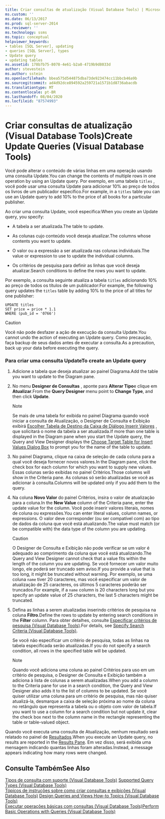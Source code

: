 ```yaml
---
title: Criar consultas de atualização (Visual Database Tools) | Microsoft Docs
ms.custom: ''
ms.date: 06/13/2017
ms.prod: sql-server-2014
ms.reviewer: ''
ms.technology: ssms
ms.topic: conceptual
helpviewer_keywords:
- tables [SQL Server], updating
- queries [SQL Server], types
- Update query
- updating tables
ms.assetid: 178b7b75-8078-4e61-b2a8-4719b9d8033d
author: stevestein
ms.author: sstein
ms.openlocfilehash: bbea575d544875dba73de923474cc11bbcb46a9b
ms.sourcegitcommit: ad4d92dce894592a259721a1571b1d8736abacdb
ms.translationtype: MT
ms.contentlocale: pt-BR
ms.lasthandoff: 08/04/2020
ms.locfileid: "87574993"
---
```

# <a name="create-update-queries-visual-database-tools"></a><span data-ttu-id="23e81-102">Criar consultas de atualização (Visual Database Tools)</span><span class="sxs-lookup"><span data-stu-id="23e81-102">Create Update Queries (Visual Database Tools)</span></span>
  <span data-ttu-id="23e81-103">Você pode alterar o conteúdo de várias linhas em uma operação usando uma consulta Update.</span><span class="sxs-lookup"><span data-stu-id="23e81-103">You can change the contents of multiple rows in one operation by using an Update query.</span></span> <span data-ttu-id="23e81-104">Por exemplo, em uma tabela `titles` , você pode usar uma consulta Update para adicionar 10% ao preço de todos os livros de um publicador específico.</span><span class="sxs-lookup"><span data-stu-id="23e81-104">For example, in a `titles` table you can use an Update query to add 10% to the price of all books for a particular publisher.</span></span>  
  
 <span data-ttu-id="23e81-105">Ao criar uma consulta Update, você especifica:</span><span class="sxs-lookup"><span data-stu-id="23e81-105">When you create an Update query, you specify:</span></span>  
  
-   <span data-ttu-id="23e81-106">A tabela a ser atualizada.</span><span class="sxs-lookup"><span data-stu-id="23e81-106">The table to update.</span></span>  
  
-   <span data-ttu-id="23e81-107">As colunas cujo conteúdo você deseja atualizar.</span><span class="sxs-lookup"><span data-stu-id="23e81-107">The columns whose contents you want to update.</span></span>  
  
-   <span data-ttu-id="23e81-108">O valor ou a expressão a ser atualizada nas colunas individuais.</span><span class="sxs-lookup"><span data-stu-id="23e81-108">The value or expression to use to update the individual columns.</span></span>  
  
-   <span data-ttu-id="23e81-109">Os critérios de pesquisa para definir as linhas que você deseja atualizar.</span><span class="sxs-lookup"><span data-stu-id="23e81-109">Search conditions to define the rows you want to update.</span></span>  
  
 <span data-ttu-id="23e81-110">Por exemplo, a consulta seguinte atualiza a tabela `titles` adicionando 10% ao preço de todos os títulos de um publicador:</span><span class="sxs-lookup"><span data-stu-id="23e81-110">For example, the following query updates the `titles` table by adding 10% to the price of all titles for one publisher:</span></span>  
  
```  
UPDATE titles  
SET price = price * 1.1  
WHERE (pub_id = '0766')  
```  
  
> [!CAUTION]  
>  <span data-ttu-id="23e81-111">Você não pode desfazer a ação de execução da consulta Update.</span><span class="sxs-lookup"><span data-stu-id="23e81-111">You cannot undo the action of executing an Update query.</span></span> <span data-ttu-id="23e81-112">Como precaução, faça backup de seus dados antes de executar a consulta.</span><span class="sxs-lookup"><span data-stu-id="23e81-112">As a precaution, back up your data before executing the query.</span></span>  
  
### <a name="to-create-an-update-query"></a><span data-ttu-id="23e81-113">Para criar uma consulta Update</span><span class="sxs-lookup"><span data-stu-id="23e81-113">To create an Update query</span></span>  
  
1.  <span data-ttu-id="23e81-114">Adicione a tabela que deseja atualizar ao painel Diagrama.</span><span class="sxs-lookup"><span data-stu-id="23e81-114">Add the table you want to update to the Diagram pane.</span></span>  
  
2.  <span data-ttu-id="23e81-115">No menu **Designer de Consultas** , aponte para **Alterar Tipo**e clique em **Atualizar**.</span><span class="sxs-lookup"><span data-stu-id="23e81-115">From the **Query Designer** menu point to **Change Type**, and then click **Update**.</span></span>  
  
    > [!NOTE]  
    >  <span data-ttu-id="23e81-116">Se mais de uma tabela for exibida no painel Diagrama quando você iniciar a consulta de Atualização, o Designer de Consulta e Exibição exibirá [Escolher Tabela de Destino da Caixa de Diálogo Inserir Valores](visual-database-tools.md) , que solicitará o nome da tabela a ser atualizada.</span><span class="sxs-lookup"><span data-stu-id="23e81-116">If more than one table is displayed in the Diagram pane when you start the Update query, the Query and View Designer displays the [Choose Target Table for Insert Values Dialog Box](visual-database-tools.md) to prompt you for the name of the table to update.</span></span>  
  
3.  <span data-ttu-id="23e81-117">No painel Diagrama, clique na caixa de seleção de cada coluna para a qual você deseja fornecer novos valores.</span><span class="sxs-lookup"><span data-stu-id="23e81-117">In the Diagram pane, click the check box for each column for which you want to supply new values.</span></span> <span data-ttu-id="23e81-118">Essas colunas serão exibidas no painel Critérios.</span><span class="sxs-lookup"><span data-stu-id="23e81-118">Those columns will show in the Criteria pane.</span></span> <span data-ttu-id="23e81-119">As colunas só serão atualizadas se você as adicionar à consulta.</span><span class="sxs-lookup"><span data-stu-id="23e81-119">Columns will be updated only if you add them to the query.</span></span>  
  
4.  <span data-ttu-id="23e81-120">Na coluna **Novo Valor** do painel Critérios, insira o valor de atualização para a coluna.</span><span class="sxs-lookup"><span data-stu-id="23e81-120">In the **New Value** column of the Criteria pane, enter the update value for the column.</span></span> <span data-ttu-id="23e81-121">Você pode inserir valores literais, nomes de coluna ou expressões.</span><span class="sxs-lookup"><span data-stu-id="23e81-121">You can enter literal values, column names, or expressions.</span></span> <span data-ttu-id="23e81-122">O valor deve corresponder (ou ser compatível com) ao tipo de dados da coluna que você está atualizando.</span><span class="sxs-lookup"><span data-stu-id="23e81-122">The value must match (or be compatible with) the data type of the column you are updating.</span></span>  
  
    > [!CAUTION]  
    >  <span data-ttu-id="23e81-123">O Designer de Consulta e Exibição não pode verificar se um valor é adequado ao comprimento da coluna que você está atualizando.</span><span class="sxs-lookup"><span data-stu-id="23e81-123">The Query and View Designer cannot check that a value fits within the length of the column you are updating.</span></span> <span data-ttu-id="23e81-124">Se você fornecer um valor muito longo, ele poderá ser truncado sem aviso.</span><span class="sxs-lookup"><span data-stu-id="23e81-124">If you provide a value that is too long, it might be truncated without warning.</span></span> <span data-ttu-id="23e81-125">Por exemplo, se uma coluna `name` tiver 20 caracteres, mas você especificar um valor de atualização de 25 caracteres, os últimos 5 caracteres poderão ser truncados.</span><span class="sxs-lookup"><span data-stu-id="23e81-125">For example, if a `name` column is 20 characters long but you specify an update value of 25 characters, the last 5 characters might be truncated.</span></span>  
  
5.  <span data-ttu-id="23e81-126">Defina as linhas a serem atualizadas inserindo critérios de pesquisa na coluna **Filtro**.</span><span class="sxs-lookup"><span data-stu-id="23e81-126">Define the rows to update by entering search conditions in the **Filter** column.</span></span> <span data-ttu-id="23e81-127">Para obter detalhes, consulte [Especificar critérios de pesquisa &#40;Visual Database Tools&#41;](specify-search-criteria-visual-database-tools.md).</span><span class="sxs-lookup"><span data-stu-id="23e81-127">For details, see [Specify Search Criteria &#40;Visual Database Tools&#41;](specify-search-criteria-visual-database-tools.md).</span></span>  
  
     <span data-ttu-id="23e81-128">Se você não especificar um critério de pesquisa, todas as linhas na tabela especificada serão atualizadas.</span><span class="sxs-lookup"><span data-stu-id="23e81-128">If you do not specify a search condition, all rows in the specified table will be updated.</span></span>  
  
    > [!NOTE]  
    >  <span data-ttu-id="23e81-129">Quando você adiciona uma coluna ao painel Critérios para uso em um critério de pesquisa, o Designer de Consulta e Exibição também a adiciona à lista de colunas a serem atualizadas.</span><span class="sxs-lookup"><span data-stu-id="23e81-129">When you add a column to the Criteria pane for use in a search condition, the Query and View Designer also adds it to the list of columns to be updated.</span></span> <span data-ttu-id="23e81-130">Se você quiser utilizar uma coluna para um critério de pesquisa, mas não quiser atualizá-la, desmarque a caixa de seleção próxima ao nome da coluna no retângulo que representa a tabela ou o objeto com valor de tabela.</span><span class="sxs-lookup"><span data-stu-id="23e81-130">If you want to use a column for a search condition but not update it, clear the check box next to the column name in the rectangle representing the table or table-valued object.</span></span>  
  
 <span data-ttu-id="23e81-131">Quando você executa uma consulta de Atualização, nenhum resultado será relatado no painel de [Resultados](results-pane-visual-database-tools.md).</span><span class="sxs-lookup"><span data-stu-id="23e81-131">When you execute an Update query, no results are reported in the [Results Pane](results-pane-visual-database-tools.md).</span></span> <span data-ttu-id="23e81-132">Em vez disso, será exibida uma mensagem indicando quantas linhas foram alteradas.</span><span class="sxs-lookup"><span data-stu-id="23e81-132">Instead, a message appears indicating how many rows were changed.</span></span>  
  
## <a name="see-also"></a><span data-ttu-id="23e81-133">Consulte Também</span><span class="sxs-lookup"><span data-stu-id="23e81-133">See Also</span></span>  
 <span data-ttu-id="23e81-134">[Tipos de consulta com suporte &#40;Visual Database Tools&#41;](supported-query-types-visual-database-tools.md) </span><span class="sxs-lookup"><span data-stu-id="23e81-134">[Supported Query Types &#40;Visual Database Tools&#41;](supported-query-types-visual-database-tools.md) </span></span>  
 <span data-ttu-id="23e81-135">[Tópicos de instruções sobre como criar consultas e exibições &#40;Visual Database Tools&#41;](design-queries-and-views-how-to-topics-visual-database-tools.md) </span><span class="sxs-lookup"><span data-stu-id="23e81-135">[Design Queries and Views How-to Topics &#40;Visual Database Tools&#41;](design-queries-and-views-how-to-topics-visual-database-tools.md) </span></span>  
 [<span data-ttu-id="23e81-136">Executar operações básicas com consultas &#40;Visual Database Tools&#41;</span><span class="sxs-lookup"><span data-stu-id="23e81-136">Perform Basic Operations with Queries &#40;Visual Database Tools&#41;</span></span>](perform-basic-operations-with-queries-visual-database-tools.md)  
  
  
